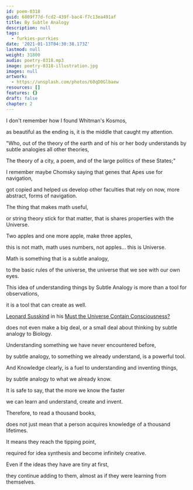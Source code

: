 ```yaml
---
id: poem-0318
guid: 6809f77d-fcd2-439f-bac4-f7c13ea491af
title: By Subtle Analogy
description: null
tags:
  - furkies-purrkies
date: '2021-01-13T04:30:38.173Z'
lastmod: null
weight: 31800
audio: poetry-0318.mp3
image: poetry-0318-illustration.jpg
images: null
artwork:
  - https://unsplash.com/photos/60qD0Glbaew
resources: []
features: {}
draft: false
chapter: 2
---
```


I don't remember how I found Whitman's Kosmos,

as beautiful as the ending is, it is the middle that caught my attention.

"Who, out of the theory of the earth and of his or her body understands by subtle analogies all other theories,

The theory of a city, a poem, and of the large politics of these States;"

I remember maybe Chomsky saying that genes that Apes use for navigation,

got copied and helped us develop other faculties that rely on now, more abstract, forms of navigation.

The thing that makes math useful,

or string theory stick for that matter, that is shares properties with the Universe.

Two apples and one more apple, make three apples,

this is not math, math uses numbers, not apples... this is Universe.

Math is something that is a subtle analogy,

to the basic rules of the universe, the universe that we see with our own eyes.

This idea of understanding things by Subtle Analogy is more than a tool for observations,

it is a tool that can create as well.

[Leonard Susskind](https://www.youtube.com/results?search_query=Leonard+Susskind) in his [Must the Universe Contain Consciousness?](https://www.youtube.com/watch?v=z27k9_NP4FU)

does not even make a big deal, or a small deal about thinking by subtle analogy to Biology.

Understanding something we have never encountered before,

by subtle analogy, to something we already understand, is a powerful tool.

And Knowledge clearly, is a fuel to understanding and inventing things,

by subtle analogy to what we already know.

It is safe to say, that the more we know the faster

we can learn and understand, create and invent.

Therefore, to read a thousand books,

does not just mean that a person acquires knowledge of a thousand lifetimes.

It means they reach the tipping point,

required for idea synthesis and become infinitely creative.

Even if the ideas they have are tiny at first,

they continue adding to them, almost as if they were learning from themselves.

